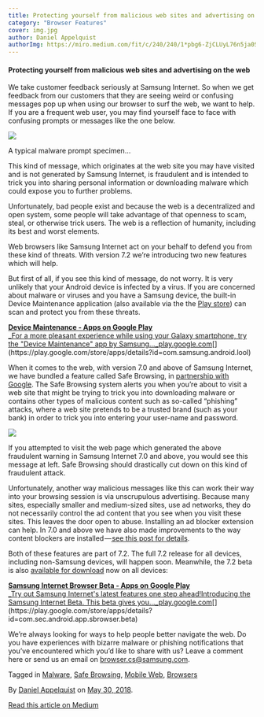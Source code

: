 ```yaml
---
title: Protecting yourself from malicious web sites and advertising on the web
category: "Browser Features"
cover: img.jpg
author: Daniel Appelquist
authorImg: https://miro.medium.com/fit/c/240/240/1*pbg6-ZjCLUyL76n5ja0S5Q.jpeg
---
```


#### Protecting yourself from malicious web sites and advertising on the web

We take customer feedback seriously at Samsung Internet. So when we get feedback from our customers that they are seeing weird or confusing messages pop up when using our browser to surf the web, we want to help. If you are a frequent web user, you may find yourself face to face with confusing prompts or messages like the one below.

![](https://cdn-images-1.medium.com/max/600/1*ugx9WIs0EBhLu0rOpArlUg.jpeg)

A typical malware prompt specimen…

This kind of message, which originates at the web site you may have visited and is not generated by Samsung Internet, is fraudulent and is intended to trick you into sharing personal information or downloading malware which could expose you to further problems.

Unfortunately, bad people exist and because the web is a decentralized and open system, some people will take advantage of that openness to scam, steal, or otherwise trick users. The web is a reflection of humanity, including its best and worst elements.

Web browsers like Samsung Internet act on your behalf to defend you from these kind of threats. With version 7.2 we’re introducing two new features which will help.

But first of all, if you see this kind of message, do not worry. It is very unlikely that your Android device is infected by a virus. If you are concerned about malware or viruses and you have a Samsung device, the built-in Device Maintenance application (also available via the the [Play store](https://play.google.com/store/apps/details?id=com.samsung.android.lool)) can scan and protect you from these threats.

[**Device Maintenance - Apps on Google Play**  
_For a more pleasant experience while using your Galaxy smartphone, try the "Device Maintenance" app by Samsung…_play.google.com](https://play.google.com/store/apps/details?id=com.samsung.android.lool "https://play.google.com/store/apps/details?id=com.samsung.android.lool")[](https://play.google.com/store/apps/details?id=com.samsung.android.lool)

When it comes to the web, with version 7.0 and above of Samsung Internet, we have bundled a feature called Safe Browsing, in [partnership with Google](https://safebrowsing.google.com/). The Safe Browsing system alerts you when you’re about to visit a web site that might be trying to trick you into downloading malware or contains other types of malicious content such as so-called “phishing” attacks, where a web site pretends to be a trusted brand (such as your bank) in order to trick you into entering your user-name and password.

![](https://cdn-images-1.medium.com/max/600/1*L7gAH7adpNMvX5nGY9FG0w.jpeg)

If you attempted to visit the web page which generated the above fraudulent warning in Samsung Internet 7.0 and above, you would see this message at left. Safe Browsing should drastically cut down on this kind of fraudulent attack.

Unfortunately, another way malicious messages like this can work their way into your browsing session is via unscrupulous advertising. Because many sites, especially smaller and medium-sized sites, use ad networks, they do not necessarily control the ad content that you see when you visit these sites. This leaves the door open to abuse. Installing an ad blocker extension can help. In 7.0 and above we have also made improvements to the way content blockers are installed —[ see this post for details](https://medium.com/samsung-internet-dev/new-samsung-internet-beta-introduces-protected-browsing-52f1ce7145f6).

Both of these features are part of 7.2. The full 7.2 release for all devices, including non-Samsung devices, will happen soon. Meanwhile, the 7.2 beta is also [available for download](https://play.google.com/store/apps/details?id=com.sec.android.app.sbrowser.beta) now on all devices:

[**Samsung Internet Browser Beta - Apps on Google Play**  
_Try out Samsung Internet's latest features one step ahead!Introducing the Samsung Internet Beta. This beta gives you…_play.google.com](https://play.google.com/store/apps/details?id=com.sec.android.app.sbrowser.beta "https://play.google.com/store/apps/details?id=com.sec.android.app.sbrowser.beta")[](https://play.google.com/store/apps/details?id=com.sec.android.app.sbrowser.beta)

We’re always looking for ways to help people better navigate the web. Do you have experiences with bizarre malware or phishing notifications that you’ve encountered which you’d like to share with us? Leave a comment here or send us an email on [browser.cs@samsung.com](mailto:browser.cs@samsung.com).

Tagged in [Malware](https://medium.com/tag/malware), [Safe Browsing](https://medium.com/tag/safe-browsing), [Mobile Web](https://medium.com/tag/mobile-web), [Browsers](https://medium.com/tag/browsers)

By [Daniel Appelquist](https://medium.com/@torgo) on [May 30, 2018](https://medium.com/p/f021543f4abf).

[Read this article on Medium](https://medium.com/@torgo/something-malware-this-way-comes-f021543f4abf)
